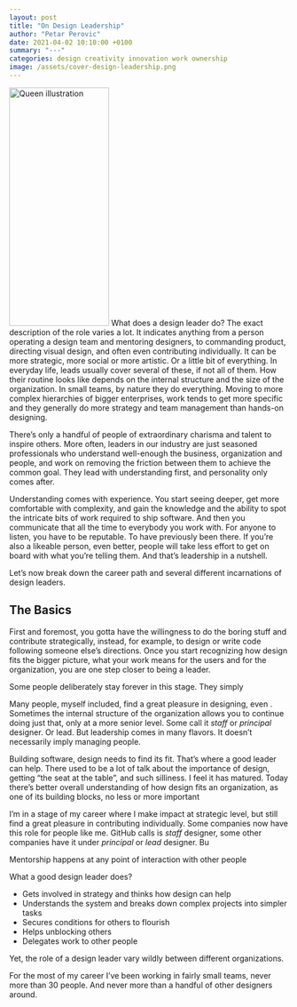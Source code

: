 ```yaml
---
layout: post
title: "On Design Leadership"
author: "Petar Perovic"
date: 2021-04-02 10:10:00 +0100
summary: "---"
categories: design creativity innovation work ownership
image: /assets/cover-design-leadership.png
---
```


<img class="fr ml4 nt3 nr5" width="180" height="429" src="{% link /assets/leadership-queen.jpg %}" alt="Queen illustration">
What does a design leader do? The exact description of the role varies a lot. It indicates anything from a person operating a design team and mentoring designers, to commanding product, directing visual design, and often even contributing individually. It can be more strategic, more social or more artistic. Or a little bit of everything. In everyday life, leads usually cover several of these, if not all of them. How their routine looks like depends on the internal structure and the size of the organization. In small teams, by nature they do everything. Moving to more complex hierarchies of bigger enterprises, work tends to get more specific and they generally do more strategy and team management than hands-on designing.

There’s only a handful of people of extraordinary charisma and talent to inspire others. More often, leaders in our industry are just seasoned professionals who understand well-enough the business, organization and people, and work on removing the friction between them to achieve the common goal. They lead with understanding first, and personality only comes after.

Understanding comes with experience. You start seeing deeper, get more comfortable with complexity, and gain the knowledge and the ability to spot the intricate bits of work required to ship software. And then you communicate that all the time to everybody you work with. For anyone to listen, you have to be reputable. To have previously been there. If you’re also a likeable person, even better, people will take less effort to get on board with what you’re telling them. And that’s leadership in a nutshell.

Let’s now break down the career path and several different incarnations of design leaders.

## The Basics

First and foremost, you gotta have the willingness to do the boring stuff and contribute strategically, instead, for example, to design or write code following someone else’s directions. Once you start recognizing how design fits the bigger picture, what your work means for the users and for the organization, you are one step closer to being a leader.

Some people deliberately stay forever in this stage. They simply


Many people, myself included, find a great pleasure in designing, even . Sometimes the internal structure of the organization allows you to continue doing just that, only at a more senior level. Some call it _staff_ or _principal_ designer. Or lead. But leadership comes in many flavors. It doesn’t necessarily imply managing people.

Building software, design needs to find its fit. That’s where a good leader can help. There used to be a lot of talk about the importance of design, getting “the seat at the table”, and such silliness. I feel it has matured. Today there’s better overall understanding of how design fits an organization, as one of its building blocks, no less or more important




I’m in a stage of my career where I make impact at strategic level, but still find a great pleasure in contributing individually. Some companies now have this role for people like me. GitHub calls is _staff_ designer, some other companies have it under _principal_ or _lead_ designer. Bu


Mentorship happens at any point of interaction with other people

What a good design leader does?
- Gets involved in strategy and thinks how design can help
- Understands the system and breaks down complex projects into simpler tasks
- Secures conditions for others to flourish
- Helps unblocking others
- Delegates work to other people


Yet, the role of a design leader vary wildly between different organizations.

For the most of my career I’ve been working in fairly small teams, never more than 30 people. And never more than a handful of other designers around.

